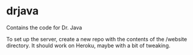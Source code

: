 # drjava
Contains the code for Dr. Java

To set up the server, create a new repo with the contents of the /website directory. 
It should work on Heroku, maybe with a bit of tweaking.
